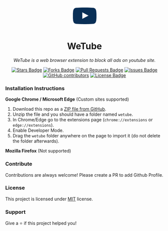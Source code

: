 <p align="center">
  <img src="./src/images/128.png" width="75" height="75"/>
</p>

<h1 align="center">WeTube</h1>

<p align="center"><i>WeTube is a web browser extension to block all ads on youtube site.</i></p>
<div align="center">
<a href="https://github.com/lupmit/wetube/stargazers"><img src="https://img.shields.io/github/stars/lupmit/wetube" alt="Stars Badge"/></a>
<a href="https://github.com/lupmit/wetube/network/members"><img src="https://img.shields.io/github/forks/lupmit/wetube" alt="Forks Badge"/></a>
<a href="https://github.com/lupmit/wetube/pulls"><img src="https://img.shields.io/github/issues-pr/lupmit/wetube" alt="Pull Requests Badge"/></a>
<a href="https://github.com/lupmit/wetube/issues"><img src="https://img.shields.io/github/issues/lupmit/wetube" alt="Issues Badge"/></a>
<a href="https://github.com/lupmit/wetube/graphs/contributors"><img alt="GitHub contributors" src="https://img.shields.io/github/contributors/lupmit/wetube?color=2b9348"></a>
<a href="https://github.com/lupmit/wetube/blob/master/LICENSE"><img src="https://img.shields.io/github/license/lupmit/wetube?color=2b9348" alt="License Badge"/></a>
</div>

### Installation Instructions

**Google Chrome / Microsoft Edge** (Custom sites supported)

1. Download this repo as a [ZIP file from GitHub](https://github.com/lupmit/wetube/releases/latest).
1. Unzip the file and you should have a folder named `wetube`.
1. In Chrome/Edge go to the extensions page (`chrome://extensions` or `edge://extensions`).
1. Enable Developer Mode.
1. Drag the `wetube` folder anywhere on the page to import it (do not delete the folder afterwards).

**Mozilla Firefox** (Not supported)

### Contribute

Contributions are always welcome! Please create a PR to add Github Profile.

### License

This project is licensed under [MIT](https://github.com/lupmit/wetube/blob/master/LICENSE) license.

### Support

Give a ⭐️ if this project helped you!
